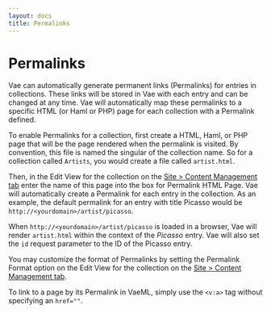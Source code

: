 ```yaml
---
layout: docs
title: Permalinks
---
```


# Permalinks

Vae can automatically generate permanent links (Permalinks) for entries
in collections. These links will be stored in Vae with each entry and
can be changed at any time. Vae will automatically map these permalinks
to a specific HTML (or Haml or PHP) page for each collection with a
Permalink defined.

To enable Permalinks for a collection, first create a HTML, Haml, or PHP
page that will be the page rendered when the permalink is visited. By
convention, this file is named the singular of the collection name. So
for a collection called `Artists`, you would create a file called
`artist.html`.

Then, in the Edit View for the collection on the [Site &gt; Content
Management tab](#backstage.site.content_management.properties) enter the
name of this page into the box for Permalink HTML Page. Vae will
automatically create a Permalink for each entry in the collection. As an
example, the default permalink for an entry with title Picasso would be
`http://<yourdomain>/artist/picasso`.

When `http://<yourdomain>/artist/picasso` is loaded in a browser, Vae
will render `artist.html` within the context of the *Picasso* entry. Vae
will also set the `id` request parameter to the ID of the Picasso entry.

You may customize the format of Permalinks by setting the Permalink
Format option on the Edit View for the collection on the [Site &gt;
Content Management tab](#backstage.site.content_management.properties).

To link to a page by its Permalink in VaeML, simply use the `<v:a>` tag
without specifying an `href=""`.
